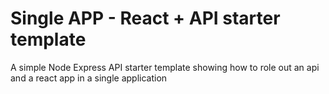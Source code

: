 # Single APP - React + API starter template
A simple Node Express API starter template showing how to role out an api and a react app in a single application
